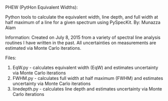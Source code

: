 PHEW (PytHon Equivalent Widths): 

Python tools to calculate the equivalent width, line depth, and full width at half maximum of a line for a given spectrum using PySpecKit. By: Munazza Alam

Information:
Created on July 8, 2015 from a variety of spectral line analysis routines I have written in the past. All uncertainties on measurements are estimated via Monte Carlo iterations. 

Files:
1. EqW.py - calculates equivalent width (EqW) and estimates uncertainty via Monte Carlo iterations
2. FWHM.py - calculates full width at half maximum (FWHM) and estimates uncertainty via Monte Carlo iterations 
3. linedepth.py - calculates line depth and estimates uncertainty via Monte Carlo iterations
